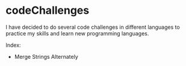 # codeChallenges

I have decided to do several code challenges in different languages to practice my skills and learn new programming languages.

Index:

- Merge Strings Alternately
